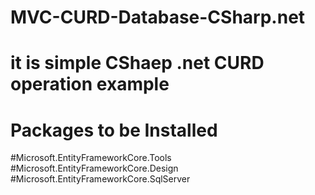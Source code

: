 # MVC-CURD-Database-CSharp.net
# it is simple CShaep .net CURD operation example
# Packages to be Installed
#Microsoft.EntityFrameworkCore.Tools
#Microsoft.EntityFrameworkCore.Design
#Microsoft.EntityFrameworkCore.SqlServer
